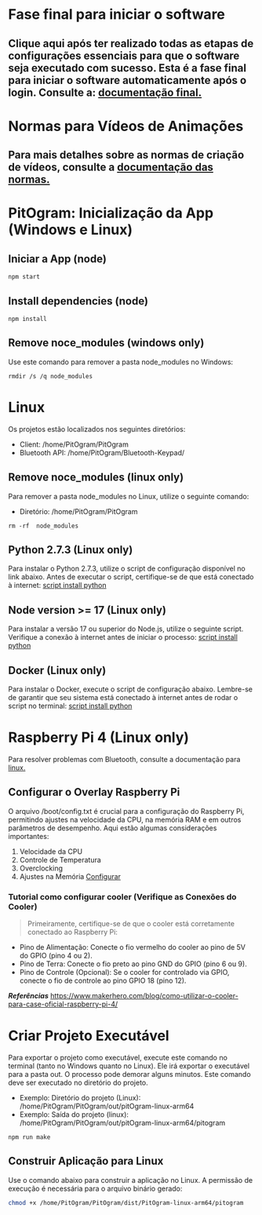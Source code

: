 # Fase final  para iniciar o software
Clique aqui após ter realizado todas as etapas de configurações essenciais para que o software seja executado com sucesso. Esta é a fase final para iniciar o software automaticamente após o login. Consulte a: [documentação final.](./docs/pre_installation.md)
---

# Normas para Vídeos de Animações
Para mais detalhes sobre as normas de criação de vídeos, consulte a  [documentação das normas.](./docs/normas.md)
---

# PitOgram: Inicialização da App (Windows e Linux)

## Iniciar a App (node)
```
npm start
```

## Install dependencies (node)

```
npm install
```

## Remove noce_modules (windows only)
Use este comando para remover a pasta node_modules no Windows:
```
rmdir /s /q node_modules 
```

# Linux
Os projetos estão localizados nos seguintes diretórios:
- Client: /home/PitOgram/PitOgram
- Bluetooth API: /home/PitOgram/Bluetooth-Keypad/

## Remove noce_modules (linux only)
Para remover a pasta node_modules no Linux, utilize o seguinte comando:
- Diretório: /home/PitOgram/PitOgram

```
rm -rf  node_modules 
```


## Python 2.7.3 (Linux only)
Para instalar o Python 2.7.3, utilize o script de configuração disponível no link abaixo. Antes de executar o script, certifique-se de que está conectado à internet:
[script install python](./linux/config/dependencies/python_config.sh)

## Node version >= 17 (Linux only)
Para instalar a versão 17 ou superior do Node.js, utilize o seguinte script. Verifique a conexão à internet antes de iniciar o processo:
[script install python](./linux/config/dependencies/python_config.sh)

## Docker (Linux only)
Para instalar o Docker, execute o script de configuração abaixo. Lembre-se de garantir que seu sistema está conectado à internet antes de rodar o script no terminal:
[script install python](./linux/config/dependencies/docker_config.sh)


# Raspberry Pi 4 (Linux only)

Para resolver problemas com Bluetooth, consulte a documentação para
[linux.](./docs/linux_bluetooth.md)

## Configurar o Overlay Raspberry Pi
O arquivo /boot/config.txt é crucial para a configuração do Raspberry Pi, permitindo ajustes na velocidade da CPU, na memória RAM e em outros parâmetros de desempenho. Aqui estão algumas considerações importantes:
1. Velocidade da CPU
2. Controle de Temperatura
3. Overclocking
4. Ajustes na Memória
[Configurar](./linux/config/performance/config-raspbery.sh)

### Tutorial como configurar cooler (Verifique as Conexões do Cooler)
> Primeiramente, certifique-se de que o cooler está corretamente conectado ao Raspberry Pi:

- Pino de Alimentação: Conecte o fio vermelho do cooler ao pino de 5V do GPIO (pino 4 ou 2).
- Pino de Terra: Conecte o fio preto ao pino GND do GPIO (pino 6 ou 9).
- Pino de Controle (Opcional): Se o cooler for controlado via GPIO, conecte o fio de controle ao pino GPIO 18 (pino 12).



***Referências***
https://www.makerhero.com/blog/como-utilizar-o-cooler-para-case-oficial-raspberry-pi-4/


# Criar Projeto Executável
Para exportar o projeto como executável, execute este comando no terminal (tanto no Windows quanto no Linux). Ele irá exportar o executável para a pasta out. O processo pode demorar alguns minutos. Este comando deve ser executado no diretório do projeto.
- Exemplo: Diretório do projeto (Linux): /home/PitOgram/PitOgram/out/pitOgram-linux-arm64
- Exemplo: Saída do projeto (linux): /home/PitOgram/PitOgram/out/pitOgram-linux-arm64/pitogram 

```
npm run make 
```

## Construir Aplicação para Linux
Use o comando abaixo para construir a aplicação no Linux. A permissão de execução é necessária para o arquivo binário gerado:

```sh
chmod +x /home/PitOgram/PitOgram/dist/PitOgram-linux-arm64/pitogram 
```
